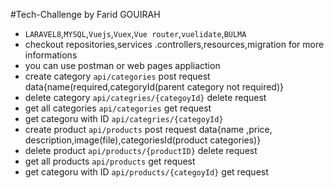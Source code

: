 #Tech-Challenge by Farid GOUIRAH
* ```LARAVEL8```,```MYSQL```,```Vuejs```,```Vuex```,```Vue router```,```vuelidate```,```BULMA```
* checkout repositories,services .controllers,resources,migration for more informations
* you can use postman or web pages appliaction
* create category  ```api/categories``` post request data{name(required,categoryId(parent category not required)} 
* delete category ```api/categries/{categoyId}``` delete request
* get all categories ```api/categories``` get request
* get categoru with ID  ```api/categries/{categoyId}```
* create product  ```api/products``` post request data{name ,price, description,image(file),categoriesId(product categories)} 
* delete product ```api/products/{productID}``` delete request
* get all products ```api/products``` get request
* get categoru with ID  ```api/products/{categoyId}``` get request
